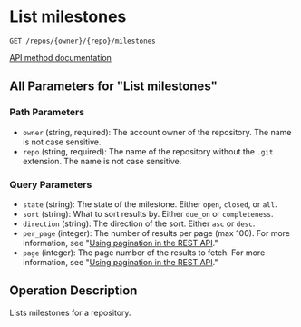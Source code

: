 # List milestones

`GET /repos/{owner}/{repo}/milestones`

[API method documentation](https://docs.github.com/rest/issues/milestones#list-milestones)

## All Parameters for "List milestones"

### Path Parameters

- `owner` (string, required): The account owner of the repository. The name is not case sensitive.
- `repo` (string, required): The name of the repository without the `.git` extension. The name is not case sensitive.
### Query Parameters

- `state` (string): The state of the milestone. Either `open`, `closed`, or `all`.
- `sort` (string): What to sort results by. Either `due_on` or `completeness`.
- `direction` (string): The direction of the sort. Either `asc` or `desc`.
- `per_page` (integer): The number of results per page (max 100). For more information, see "[Using pagination in the REST API](https://docs.github.com/rest/using-the-rest-api/using-pagination-in-the-rest-api)."
- `page` (integer): The page number of the results to fetch. For more information, see "[Using pagination in the REST API](https://docs.github.com/rest/using-the-rest-api/using-pagination-in-the-rest-api)."

## Operation Description

Lists milestones for a repository.
